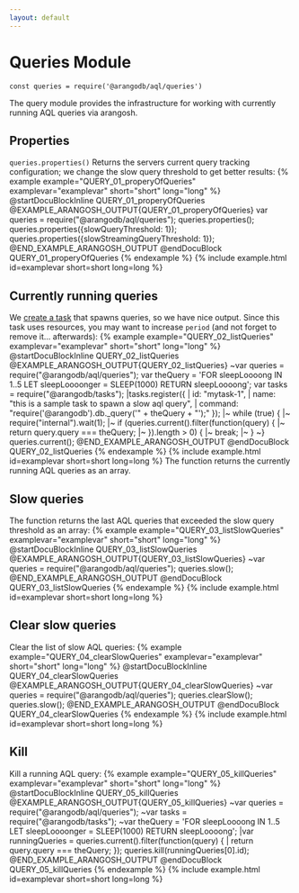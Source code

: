 ```yaml
---
layout: default
---
```

Queries Module
==============

`const queries = require('@arangodb/aql/queries')`

The query module provides the infrastructure for working with currently running AQL queries via arangosh.

Properties
----------

`queries.properties()` Returns the servers current query tracking configuration; we change the slow query threshold to get better results:
{% example example="QUERY_01_properyOfQueries" examplevar="examplevar" short="short" long="long" %}
    @startDocuBlockInline QUERY_01_properyOfQueries
    @EXAMPLE_ARANGOSH_OUTPUT{QUERY_01_properyOfQueries}
    var queries = require("@arangodb/aql/queries");
    queries.properties();
    queries.properties({slowQueryThreshold: 1});
    queries.properties({slowStreamingQueryThreshold: 1});
    @END_EXAMPLE_ARANGOSH_OUTPUT
    @endDocuBlock QUERY_01_properyOfQueries
{% endexample %}
{% include example.html id=examplevar short=short long=long %}

Currently running queries
-------------------------

We [create a task](appendix-javascriptmodules-tasks.html) that spawns queries, so we have nice output. Since this task
uses resources, you may want to increase `period` (and not forget to remove it... afterwards):
{% example example="QUERY_02_listQueries" examplevar="examplevar" short="short" long="long" %}
    @startDocuBlockInline QUERY_02_listQueries
    @EXAMPLE_ARANGOSH_OUTPUT{QUERY_02_listQueries}
    ~var queries = require("@arangodb/aql/queries");
    var theQuery = 'FOR sleepLoooong IN 1..5 LET sleepLoooonger = SLEEP(1000) RETURN sleepLoooong';
    var tasks = require("@arangodb/tasks");
    |tasks.register({
    |  id: "mytask-1",
    |  name: "this is a sample task to spawn a slow aql query",
    |  command: "require('@arangodb').db._query('" + theQuery + "');"
    });
    |~ while (true) {
    |~   require("internal").wait(1);
    |~   if (queries.current().filter(function(query) {
    |~                           return query.query === theQuery;
    |~                         }).length > 0) {
    |~     break;
    |~   }
    ~}
    queries.current();
    @END_EXAMPLE_ARANGOSH_OUTPUT
    @endDocuBlock QUERY_02_listQueries
{% endexample %}
{% include example.html id=examplevar short=short long=long %}
The function returns the currently running AQL queries as an array.

Slow queries
------------

The function returns the last AQL queries that exceeded the slow query threshold as an array:
{% example example="QUERY_03_listSlowQueries" examplevar="examplevar" short="short" long="long" %}
    @startDocuBlockInline QUERY_03_listSlowQueries
    @EXAMPLE_ARANGOSH_OUTPUT{QUERY_03_listSlowQueries}
    ~var queries = require("@arangodb/aql/queries");
    queries.slow();
    @END_EXAMPLE_ARANGOSH_OUTPUT
    @endDocuBlock QUERY_03_listSlowQueries
{% endexample %}
{% include example.html id=examplevar short=short long=long %}

Clear slow queries
------------------

Clear the list of slow AQL queries:
{% example example="QUERY_04_clearSlowQueries" examplevar="examplevar" short="short" long="long" %}
    @startDocuBlockInline QUERY_04_clearSlowQueries
    @EXAMPLE_ARANGOSH_OUTPUT{QUERY_04_clearSlowQueries}
    ~var queries = require("@arangodb/aql/queries");
    queries.clearSlow();
    queries.slow();
    @END_EXAMPLE_ARANGOSH_OUTPUT
    @endDocuBlock QUERY_04_clearSlowQueries
{% endexample %}
{% include example.html id=examplevar short=short long=long %}

Kill
----

Kill a running AQL query:
{% example example="QUERY_05_killQueries" examplevar="examplevar" short="short" long="long" %}
    @startDocuBlockInline QUERY_05_killQueries
    @EXAMPLE_ARANGOSH_OUTPUT{QUERY_05_killQueries}
    ~var queries = require("@arangodb/aql/queries");
    ~var tasks = require("@arangodb/tasks");
    ~var theQuery = 'FOR sleepLoooong IN 1..5 LET sleepLoooonger = SLEEP(1000) RETURN sleepLoooong';
    |var runningQueries = queries.current().filter(function(query) {
    |   return query.query === theQuery;
    });
    queries.kill(runningQueries[0].id);
    @END_EXAMPLE_ARANGOSH_OUTPUT
    @endDocuBlock QUERY_05_killQueries
{% endexample %}
{% include example.html id=examplevar short=short long=long %}
